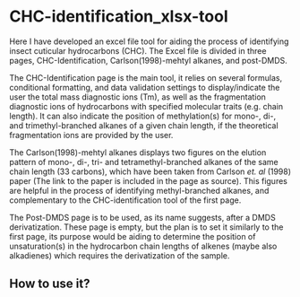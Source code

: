 # CHC-identification_xlsx-tool

Here I have developed an excel file tool for aiding the process of identifying insect cuticular hydrocarbons (CHC).
The Excel file is divided in three pages, CHC-Identification, Carlson(1998)-mehtyl alkanes, and post-DMDS.

The CHC-Identification page is the main tool, it relies on several formulas, conditional formatting, and data validation settings to display/indicate the user the total mass diagnostic ions (Tm), as well as the fragmentation diagnostic ions of hydrocarbons with specified molecular traits (e.g. chain length). It can also indicate the position of methylation(s) for mono-, di-, and trimethyl-branched alkanes of a given chain length, if the theoretical fragmentation ions are provided by the user.

The Carlson(1998)-mehtyl alkanes displays two figures on the elution pattern of mono-, di-, tri- and tetramethyl-branched alkanes of the same chain length (33 carbons), which have been taken from Carlson _et. al_ (1998) paper (The link to the paper is included in the page as source). This figures are helpful in the process of identifying methyl-branched alkanes, and complementary to the CHC-identification tool of the first page.

The Post-DMDS page is to be used, as its name suggests, after a DMDS derivatization. These page is empty, but the plan is to set it similarly to the first page, its purpose would be aiding to determine the position of unsaturation(s) in the hydrocarbon chain lengths of alkenes (maybe also alkadienes) which requires the derivatization of the sample.

## How to use it?
